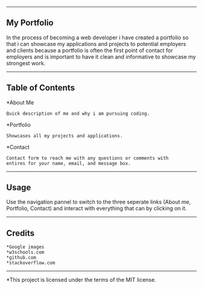 ------------
My Portfolio
------------

In the process of becoming a web developer i have created a portfolio so that i can showcase my applications 
and projects to potential employers and clients because a portfolio is often the first point of contact for employers and is important to have it clean and informative to showcase my strongest work.

-----------------
Table of Contents
-----------------

*About Me
	
	Quick description of me and why i am pursuing coding.



*Portfolio

	Showcases all my projects and applications.



*Contact

	Contact form to reach me with any questions or comments with 	entires for your name, email, and message box.


-----
Usage
-----

Use the navigation pannel to switch to the three seperate links (About me, Portfolio, Contact) and interact 
with everything that can by clicking on it.


-------
Credits
-------

	*Google images
	*w3schools.com
	*github.com
	*stackoverflow.com


-----------------------------------------------------------------


*This project is licensed under the terms of the MIT license.


